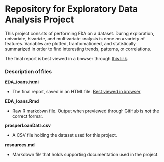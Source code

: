 # Repository for Exploratory Data Analysis Project

This project consists of performing EDA on a dataset. During exploration, univariate, bivariate, and multivariate analysis is done on a variety of features. Variables are plotted, tranformationed, and statistically summarized in order to find interesting trends, patterns, or correlations. 

The final report is best viewed in a browser through [this link](https://tcjulian.github.io/EDA_loans.html). 

### Description of files

__EDA\_loans.html__
  * The final report, saved in an HTML file. [Best viewed in browser](https://tcjulian.github.io/EDA_loans.html)

__EDA\_loans.Rmd__
  * Raw R markdown file. Output when previewed through GitHub is _not_ the correct format.
  
__prosperLoanData.csv__
  * A CSV file holding the dataset used for this project. 
  
__resources.md__
  * Markdown file that holds supporting documentation used in the project.
